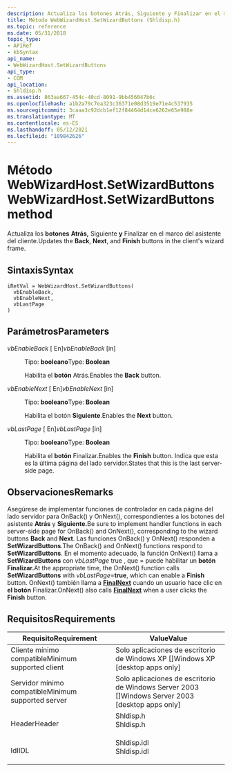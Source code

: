 ```yaml
---
description: Actualiza los botones Atrás, Siguiente y Finalizar en el marco del asistente del cliente.
title: Método WebWizardHost.SetWizardButtons (Shldisp.h)
ms.topic: reference
ms.date: 05/31/2018
topic_type:
- APIRef
- kbSyntax
api_name:
- WebWizardHost.SetWizardButtons
api_type:
- COM
api_location:
- Shldisp.h
ms.assetid: 863aa667-454c-40cd-8091-9bb456047b6c
ms.openlocfilehash: a1b2a79c7ea323c36371e08d3519e71e4c537935
ms.sourcegitcommit: 3caaa3c92dcb1ef12f84464d14ce6262e65e988e
ms.translationtype: MT
ms.contentlocale: es-ES
ms.lasthandoff: 05/12/2021
ms.locfileid: "109842626"
---
```

# <a name="webwizardhostsetwizardbuttons-method"></a><span data-ttu-id="1667c-103">Método WebWizardHost.SetWizardButtons</span><span class="sxs-lookup"><span data-stu-id="1667c-103">WebWizardHost.SetWizardButtons method</span></span>

<span data-ttu-id="1667c-104">Actualiza los **botones** **Atrás,** Siguiente **y** Finalizar en el marco del asistente del cliente.</span><span class="sxs-lookup"><span data-stu-id="1667c-104">Updates the **Back**, **Next**, and **Finish** buttons in the client's wizard frame.</span></span>

## <a name="syntax"></a><span data-ttu-id="1667c-105">Sintaxis</span><span class="sxs-lookup"><span data-stu-id="1667c-105">Syntax</span></span>


```JScript
iRetVal = WebWizardHost.SetWizardButtons(
  vbEnableBack,
  vbEnableNext,
  vbLastPage
)
```



## <a name="parameters"></a><span data-ttu-id="1667c-106">Parámetros</span><span class="sxs-lookup"><span data-stu-id="1667c-106">Parameters</span></span>

<dl> <dt>

<span data-ttu-id="1667c-107">*vbEnableBack* \[ En\]</span><span class="sxs-lookup"><span data-stu-id="1667c-107">*vbEnableBack* \[in\]</span></span>
</dt> <dd>

<span data-ttu-id="1667c-108">Tipo: **booleano**</span><span class="sxs-lookup"><span data-stu-id="1667c-108">Type: **Boolean**</span></span>

<span data-ttu-id="1667c-109">Habilita el **botón** Atrás.</span><span class="sxs-lookup"><span data-stu-id="1667c-109">Enables the **Back** button.</span></span>

</dd> <dt>

<span data-ttu-id="1667c-110">*vbEnableNext* \[ En\]</span><span class="sxs-lookup"><span data-stu-id="1667c-110">*vbEnableNext* \[in\]</span></span>
</dt> <dd>

<span data-ttu-id="1667c-111">Tipo: **booleano**</span><span class="sxs-lookup"><span data-stu-id="1667c-111">Type: **Boolean**</span></span>

<span data-ttu-id="1667c-112">Habilita el botón **Siguiente**.</span><span class="sxs-lookup"><span data-stu-id="1667c-112">Enables the **Next** button.</span></span>

</dd> <dt>

<span data-ttu-id="1667c-113">*vbLastPage* \[ En\]</span><span class="sxs-lookup"><span data-stu-id="1667c-113">*vbLastPage* \[in\]</span></span>
</dt> <dd>

<span data-ttu-id="1667c-114">Tipo: **booleano**</span><span class="sxs-lookup"><span data-stu-id="1667c-114">Type: **Boolean**</span></span>

<span data-ttu-id="1667c-115">Habilita el **botón** Finalizar.</span><span class="sxs-lookup"><span data-stu-id="1667c-115">Enables the **Finish** button.</span></span> <span data-ttu-id="1667c-116">Indica que esta es la última página del lado servidor.</span><span class="sxs-lookup"><span data-stu-id="1667c-116">States that this is the last server-side page.</span></span>

</dd> </dl>

## <a name="remarks"></a><span data-ttu-id="1667c-117">Observaciones</span><span class="sxs-lookup"><span data-stu-id="1667c-117">Remarks</span></span>

<span data-ttu-id="1667c-118">Asegúrese de implementar funciones de controlador en cada página del lado servidor para OnBack() y OnNext(), correspondientes a los botones del asistente **Atrás** y **Siguiente.**</span><span class="sxs-lookup"><span data-stu-id="1667c-118">Be sure to implement handler functions in each server-side page for OnBack() and OnNext(), corresponding to the wizard buttons **Back** and **Next**.</span></span> <span data-ttu-id="1667c-119">Las funciones OnBack() y OnNext() responden a **SetWizardButtons**.</span><span class="sxs-lookup"><span data-stu-id="1667c-119">The OnBack() and OnNext() functions respond to **SetWizardButtons**.</span></span> <span data-ttu-id="1667c-120">En el momento adecuado, la función OnNext() llama a **SetWizardButtons** con *vbLastPage* true , que = puede habilitar un **botón Finalizar.**</span><span class="sxs-lookup"><span data-stu-id="1667c-120">At the appropriate time, the OnNext() function calls **SetWizardButtons** with *vbLastPage*=**true**, which can enable a **Finish** button.</span></span> <span data-ttu-id="1667c-121">OnNext() también llama a [**FinalNext**](iwebwizardhost-finalnext.md) cuando un usuario hace clic en **el botón** Finalizar.</span><span class="sxs-lookup"><span data-stu-id="1667c-121">OnNext() also calls [**FinalNext**](iwebwizardhost-finalnext.md) when a user clicks the **Finish** button.</span></span>

## <a name="requirements"></a><span data-ttu-id="1667c-122">Requisitos</span><span class="sxs-lookup"><span data-stu-id="1667c-122">Requirements</span></span>



| <span data-ttu-id="1667c-123">Requisito</span><span class="sxs-lookup"><span data-stu-id="1667c-123">Requirement</span></span> | <span data-ttu-id="1667c-124">Value</span><span class="sxs-lookup"><span data-stu-id="1667c-124">Value</span></span> |
|-------------------------------------|----------------------------------------------------------------------------------------|
| <span data-ttu-id="1667c-125">Cliente mínimo compatible</span><span class="sxs-lookup"><span data-stu-id="1667c-125">Minimum supported client</span></span><br/> | <span data-ttu-id="1667c-126">Solo aplicaciones de escritorio de Windows XP \[\]</span><span class="sxs-lookup"><span data-stu-id="1667c-126">Windows XP \[desktop apps only\]</span></span><br/>                                            |
| <span data-ttu-id="1667c-127">Servidor mínimo compatible</span><span class="sxs-lookup"><span data-stu-id="1667c-127">Minimum supported server</span></span><br/> | <span data-ttu-id="1667c-128">Solo aplicaciones de escritorio de Windows Server 2003 \[\]</span><span class="sxs-lookup"><span data-stu-id="1667c-128">Windows Server 2003 \[desktop apps only\]</span></span><br/>                                   |
| <span data-ttu-id="1667c-129">Header</span><span class="sxs-lookup"><span data-stu-id="1667c-129">Header</span></span><br/>                   | <dl> <span data-ttu-id="1667c-130"><dt>Shldisp.h</dt></span><span class="sxs-lookup"><span data-stu-id="1667c-130"><dt>Shldisp.h</dt></span></span> </dl>   |
| <span data-ttu-id="1667c-131">Idl</span><span class="sxs-lookup"><span data-stu-id="1667c-131">IDL</span></span><br/>                      | <dl> <span data-ttu-id="1667c-132"><dt>Shldisp.idl</dt></span><span class="sxs-lookup"><span data-stu-id="1667c-132"><dt>Shldisp.idl</dt></span></span> </dl> |



 

 




